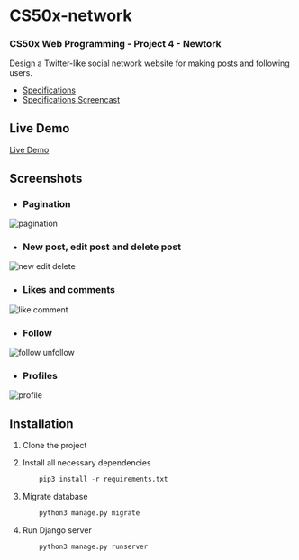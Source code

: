 # CS50x-network

### CS50x Web Programming - Project 4 - Newtork

Design a Twitter-like social network website for making posts and following users.

- [Specifications](https://cs50.harvard.edu/web/2020/projects/4/network/)
- [Specifications Screencast](https://www.youtube.com/watch?v=QC45YU_5q60)

## Live Demo

[Live Demo](https://acampos-cs50x-network.herokuapp.com/)

## Screenshots

- ### Pagination
![pagination](https://user-images.githubusercontent.com/9263545/160129870-052292dd-d01c-4ff9-b9f4-cdeefc2bec03.gif)

- ### New post, edit post and delete post
![new edit delete](https://user-images.githubusercontent.com/9263545/160129858-1bb63f2f-00a6-4f69-bb07-1b65d1bf03d5.gif)

- ### Likes and comments
![like comment](https://user-images.githubusercontent.com/9263545/160129882-578dae18-29a5-4cbc-92a2-202e7269c3f6.gif)

- ### Follow
![follow unfollow](https://user-images.githubusercontent.com/9263545/160129827-162f29c3-714e-475a-9e56-f0f83b66487e.gif)

- ### Profiles
![profile](https://user-images.githubusercontent.com/9263545/160129842-de761a73-8b2d-4f5f-8569-24feab61b625.gif)


## Installation

1. Clone the project

2. Install all necessary dependencies
    ```python
        pip3 install -r requirements.txt
    ```

3. Migrate database
    ```python
        python3 manage.py migrate
    ```

4. Run Django server
    ```python
        python3 manage.py runserver
    ```
